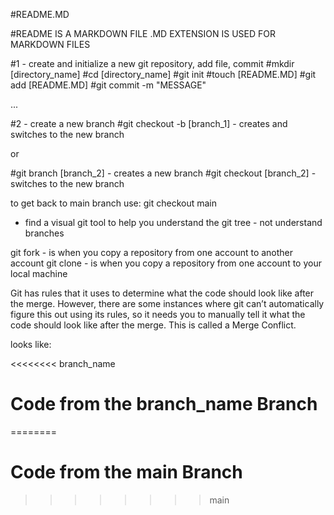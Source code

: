 #README.MD

#README IS A MARKDOWN FILE
.MD EXTENSION IS USED FOR MARKDOWN FILES

#1 - create and initialize a new git repository, add file, commit
#mkdir [directory_name]
#cd [directory_name]
#git init
#touch [README.MD]
#git add [README.MD]
#git commit -m "MESSAGE"

...

#2 - create a new branch
#git checkout -b [branch_1] - creates and switches to the new branch

or

#git branch [branch_2] - creates a new branch
#git checkout [branch_2] - switches to the new branch

to get back to main branch use: git checkout main

- find a visual git tool to help you understand the git tree - not understand branches

git fork - is when you copy a repository from one account to another account
git clone - is when you copy a repository from one account to your local machine

Git has rules that it uses to determine what the code should look like after the merge. However, there are some instances where git can’t automatically figure this out using its rules, so it needs you to manually tell it what the code should look like after the merge. This is called a Merge Conflict. 

looks like: 

<<<<<<<< branch_name
 # Code from the branch_name Branch
========
# Code from the main Branch
>>>>>>>> main


